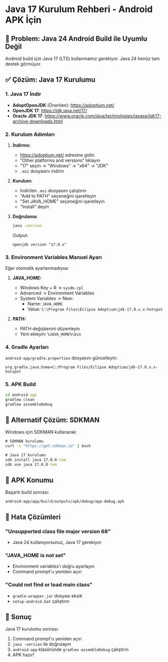 # Java 17 Kurulum Rehberi - Android APK İçin

## 🚨 Problem: Java 24 Android Build ile Uyumlu Değil

Android build için Java 17 (LTS) kullanmamız gerekiyor. Java 24 henüz tam destek görmüyor.

## ✅ Çözüm: Java 17 Kurulumu

### 1. Java 17 İndir
- **AdoptOpenJDK** (Önerilen): https://adoptium.net/
- **OpenJDK 17**: https://jdk.java.net/17/
- **Oracle JDK 17**: https://www.oracle.com/java/technologies/javase/jdk17-archive-downloads.html

### 2. Kurulum Adımları

1. **İndirme:**
   - https://adoptium.net/ adresine gidin
   - "Other platforms and versions" tıklayın
   - "17" seçin → "Windows" → "x64" → "JDK"
   - `.msi` dosyasını indirin

2. **Kurulum:**
   - İndirilen `.msi` dosyasını çalıştırın
   - "Add to PATH" seçeneğini işaretleyin
   - "Set JAVA_HOME" seçeneğini işaretleyin
   - "Install" deyin

3. **Doğrulama:**
   ```cmd
   java -version
   ```
   Output:
   ```
   openjdk version "17.0.x"
   ```

### 3. Environment Variables Manuel Ayarı

Eğer otomatik ayarlanmadıysa:

1. **JAVA_HOME:**
   - Windows Key + R → `sysdm.cpl`
   - Advanced → Environment Variables
   - System Variables → New:
     - Name: `JAVA_HOME`
     - Value: `C:\Program Files\Eclipse Adoptium\jdk-17.0.x.x-hotspot`

2. **PATH:**
   - PATH değişkenini düzenleyin
   - Yeni ekleyin: `%JAVA_HOME%\bin`

### 4. Gradle Ayarları

`android-app/gradle.properties` dosyasını güncelleyin:
```properties
org.gradle.java.home=C:/Program Files/Eclipse Adoptium/jdk-17.0.x.x-hotspot
```

### 5. APK Build

```cmd
cd android-app
gradlew clean
gradlew assembleDebug
```

## 🔧 Alternatif Çözüm: SDKMAN

Windows için SDKMAN kullanarak:

```cmd
# SDKMAN kurulumu
curl -s "https://get.sdkman.io" | bash

# Java 17 kurulumu
sdk install java 17.0.8-tem
sdk use java 17.0.8-tem
```

## 📱 APK Konumu

Başarılı build sonrası:
```
android-app/app/build/outputs/apk/debug/app-debug.apk
```

## 🚨 Hata Çözümleri

### "Unsupported class file major version 68"
- Java 24 kullanıyorsunuz, Java 17 gerekiyor

### "JAVA_HOME is not set"
- Environment variables'ı doğru ayarlayın
- Command prompt'u yeniden açın

### "Could not find or load main class"
- `gradle-wrapper.jar` dosyası eksik
- `setup-android.bat` çalıştırın

## 🎯 Sonuç

Java 17 kurulumu sonrası:
1. Command prompt'u yeniden açın
2. `java -version` ile doğrulayın
3. `android-app` klasöründe `gradlew assembleDebug` çalıştırın
4. APK hazır!
